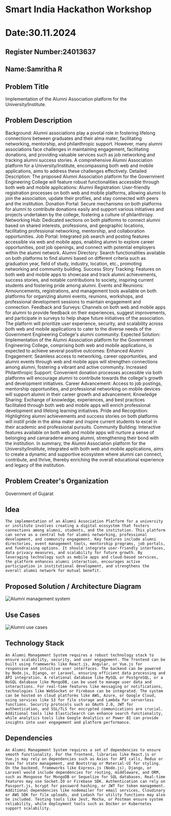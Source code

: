 # Smart India Hackathon Workshop
# Date:30.11.2024
## Register Number:24013637
## Name:Samritha R
## Problem Title
Implementation of the Alumni Association platform for the University/Institute.
## Problem Description
Background: Alumni associations play a pivotal role in fostering lifelong connections between graduates and their alma mater, facilitating networking, mentorship, and philanthropic support. However, many alumni associations face challenges in maintaining engagement, facilitating donations, and providing valuable services such as job networking and tracking alumni success stories. A comprehensive Alumni Association platform for a University/Institute, encompassing both web and mobile applications, aims to address these challenges effectively. Detailed Description: The proposed Alumni Association platform for the Government Engineering College will feature robust functionalities accessible through both web and mobile applications: Alumni Registration: User-friendly registration processes on both web and mobile platforms, allowing alumni to join the association, update their profiles, and stay connected with peers and the institution. Donation Portal: Secure mechanisms on both platforms for alumni to contribute donations easily and support various initiatives and projects undertaken by the college, fostering a culture of philanthropy. Networking Hub: Dedicated sections on both platforms to connect alumni based on shared interests, professions, and geographic locations, facilitating professional networking, mentorship, and collaboration opportunities. Job Portal: Integrated job search and posting features accessible via web and mobile apps, enabling alumni to explore career opportunities, post job openings, and connect with potential employers within the alumni network. Alumni Directory: Search functionalities available on both platforms to find alumni based on different criteria such as graduation year, field of study, industry, location, etc., promoting networking and community building. Success Story Tracking: Features on both web and mobile apps to showcase and track alumni achievements, success stories, and notable contributions to society, inspiring current students and fostering pride among alumni. Events and Reunions: Announcements, registrations, and management tools available on both platforms for organizing alumni events, reunions, workshops, and professional development sessions to maintain engagement and connection. Feedback and Surveys: Channels on both web and mobile apps for alumni to provide feedback on their experiences, suggest improvements, and participate in surveys to help shape future initiatives of the association. The platform will prioritize user experience, security, and scalability across both web and mobile applications to cater to the diverse needs of the Government Engineering College's alumni community. Expected Solution: Implementation of the Alumni Association platform for the Government Engineering College, comprising both web and mobile applications, is expected to achieve several positive outcomes: Enhanced Alumni Engagement: Seamless access to networking, career opportunities, and alumni events through web and mobile apps will strengthen connections among alumni, fostering a vibrant and active community. Increased Philanthropic Support: Convenient donation processes accessible via both platforms will encourage alumni to contribute towards the college's growth and development initiatives. Career Advancement: Access to job postings, mentorship opportunities, and professional networking on mobile devices will support alumni in their career growth and advancement. Knowledge Sharing: Exchange of knowledge, experiences, and best practices facilitated through both web and mobile apps will enrich professional development and lifelong learning initiatives. Pride and Recognition: Highlighting alumni achievements and success stories on both platforms will instill pride in the alma mater and inspire current students to excel in their academic and professional pursuits. Community Building: Interactive features available on both web and mobile apps will nurture a sense of belonging and camaraderie among alumni, strengthening their bond with the institution. In summary, the Alumni Association platform for the University/Institute, integrated with both web and mobile applications, aims to create a dynamic and supportive ecosystem where alumni can connect, contribute, and thrive, thereby enriching the overall educational experience and legacy of the institution.
## Problem Creater's Organization
Government of Gujarat

## Idea
```
The implementation of an Alumni Association Platform for a university or institute involves creating a digital ecosystem that fosters connections among alumni, students, and the institution. This platform can serve as a central hub for alumni networking, professional development, and community engagement. Key features include alumni directories, event management tools, mentorship programs, job portals, and fundraising options. It should integrate user-friendly interfaces, data privacy measures, and scalability for future growth. By leveraging technology such as mobile apps and cloud-based services, the platform enhances alumni interaction, encourages active participation in institutional development, and strengthens the overall alumni network for mutual benefit.
```


## Proposed Solution / Architecture Diagram
![Alumni management system](https://github.com/user-attachments/assets/6d5606a2-3d37-4c07-abbb-e20a37736444)


## Use Cases
![Alumni use cases](https://github.com/user-attachments/assets/cf4bebfb-6b04-4026-a407-71aec2b308e8)


## Technology Stack
```
An Alumni Management System requires a robust technology stack to ensure scalability, security, and user engagement. The frontend can be built using frameworks like React.js, Angular, or Vue.js for responsive and intuitive user interfaces. The backend can be powered by Node.js, Django, or Laravel, ensuring efficient data processing and API integration. A relational database like MySQL or PostgreSQL, or a NoSQL database like MongoDB, can be used to manage user data and interactions. For real-time features like messaging or notifications, technologies like WebSocket or Firebase can be integrated. The system can be hosted on cloud platforms like AWS, Azure, or Google Cloud, using services like S3 for file storage and Lambda for serverless functions. Security protocols such as OAuth 2.0, JWT for authentication, and SSL/TLS for encrypted communications are crucial. Additional tools like ElasticSearch can enhance search functionality, while analytics tools like Google Analytics or Power BI can provide insights into user engagement and platform performance.
```

## Dependencies
```
An Alumni Management System requires a set of dependencies to ensure smooth functionality. For the frontend, libraries like React.js or Vue.js may rely on dependencies such as Axios for API calls, Redux or Vuex for state management, and Bootstrap or Material-UI for styling. On the backend, frameworks like Express.js (Node.js), Django, or Laravel would include dependencies for routing, middleware, and ORM, such as Mongoose for MongoDB or Sequelize for SQL databases. Real-time features may use Socket.IO or Firebase SDK. Authentication can rely on Passport.js, bcrypt for password hashing, or JWT for token management. Additional dependencies like nodemailer for email services, Cloudinary or AWS SDK for file uploads, and Lodash for utility functions may also be included. Testing tools like Jest, Mocha, or Postman ensure system reliability, while deployment tools such as Docker or Kubernetes support scalability.
```

